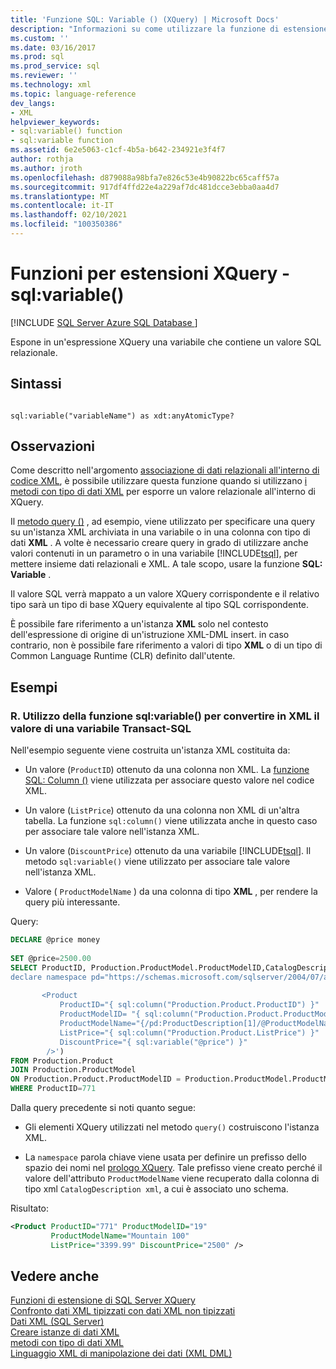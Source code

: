 ```yaml
---
title: 'Funzione SQL: Variable () (XQuery) | Microsoft Docs'
description: "Informazioni su come utilizzare la funzione di estensione XQuery SQL: Variable () per esporre una variabile che contiene un valore relazionale SQL all'interno di un'espressione XQuery."
ms.custom: ''
ms.date: 03/16/2017
ms.prod: sql
ms.prod_service: sql
ms.reviewer: ''
ms.technology: xml
ms.topic: language-reference
dev_langs:
- XML
helpviewer_keywords:
- sql:variable() function
- sql:variable function
ms.assetid: 6e2e5063-c1cf-4b5a-b642-234921e3f4f7
author: rothja
ms.author: jroth
ms.openlocfilehash: d879088a98bfa7e826c53e4b90822bc65caff57a
ms.sourcegitcommit: 917df4ffd22e4a229af7dc481dcce3ebba0aa4d7
ms.translationtype: MT
ms.contentlocale: it-IT
ms.lasthandoff: 02/10/2021
ms.locfileid: "100350386"
---
```

# <a name="xquery-extension-functions---sqlvariable"></a>Funzioni per estensioni XQuery - sql:variable()
[!INCLUDE [SQL Server Azure SQL Database ](../includes/applies-to-version/sqlserver.md)]

  Espone in un'espressione XQuery una variabile che contiene un valore SQL relazionale.  
  
## <a name="syntax"></a>Sintassi  
  
```  
  
sql:variable("variableName") as xdt:anyAtomicType?  
```  
  
## <a name="remarks"></a>Osservazioni  
 Come descritto nell'argomento [associazione di dati relazionali all'interno di codice XML](../t-sql/xml/binding-relational-data-inside-xml-data.md), è possibile utilizzare questa funzione quando si utilizzano [i metodi con tipo di dati XML](../t-sql/xml/xml-data-type-methods.md) per esporre un valore relazionale all'interno di XQuery.  
  
 Il [metodo query ()](../t-sql/xml/query-method-xml-data-type.md) , ad esempio, viene utilizzato per specificare una query su un'istanza XML archiviata in una variabile o in una colonna con tipo di dati **XML** . A volte è necessario creare query in grado di utilizzare anche valori contenuti in un parametro o in una variabile [!INCLUDE[tsql](../includes/tsql-md.md)], per mettere insieme dati relazionali e XML. A tale scopo, usare la funzione **SQL: Variable** .  
  
 Il valore SQL verrà mappato a un valore XQuery corrispondente e il relativo tipo sarà un tipo di base XQuery equivalente al tipo SQL corrispondente.  
  
 È possibile fare riferimento a un'istanza **XML** solo nel contesto dell'espressione di origine di un'istruzione XML-DML insert. in caso contrario, non è possibile fare riferimento a valori di tipo **XML** o di un tipo di Common Language Runtime (CLR) definito dall'utente.  
  
## <a name="examples"></a>Esempi  
  
### <a name="a-using-the-sqlvariable-function-to-bring-a-transact-sql-variable-value-into-xml"></a>R. Utilizzo della funzione sql:variable() per convertire in XML il valore di una variabile Transact-SQL  
 Nell'esempio seguente viene costruita un'istanza XML costituita da:  
  
-   Un valore (`ProductID`) ottenuto da una colonna non XML. La [funzione SQL: Column ()](../xquery/xquery-extension-functions-sql-column.md) viene utilizzata per associare questo valore nel codice XML.  
  
-   Un valore (`ListPrice`) ottenuto da una colonna non XML di un'altra tabella. La funzione `sql:column()` viene utilizzata anche in questo caso per associare tale valore nell'istanza XML.  
  
-   Un valore (`DiscountPrice`) ottenuto da una variabile [!INCLUDE[tsql](../includes/tsql-md.md)]. Il metodo `sql:variable()` viene utilizzato per associare tale valore nell'istanza XML.  
  
-   Valore ( `ProductModelName` ) da una colonna di tipo **XML** , per rendere la query più interessante.  
  
 Query:  
  
```sql
DECLARE @price money  
  
SET @price=2500.00  
SELECT ProductID, Production.ProductModel.ProductModelID,CatalogDescription.query('  
declare namespace pd="https://schemas.microsoft.com/sqlserver/2004/07/adventure-works/ProductModelDescription";  
  
       <Product   
           ProductID="{ sql:column("Production.Product.ProductID") }"  
           ProductModelID= "{ sql:column("Production.Product.ProductModelID") }"  
           ProductModelName="{/pd:ProductDescription[1]/@ProductModelName }"  
           ListPrice="{ sql:column("Production.Product.ListPrice") }"  
           DiscountPrice="{ sql:variable("@price") }"  
        />')   
FROM Production.Product   
JOIN Production.ProductModel  
ON Production.Product.ProductModelID = Production.ProductModel.ProductModelID  
WHERE ProductID=771  
```  
  
 Dalla query precedente si noti quanto segue:  
  
-   Gli elementi XQuery utilizzati nel metodo `query()` costruiscono l'istanza XML.  
  
-   La `namespace` parola chiave viene usata per definire un prefisso dello spazio dei nomi nel [prologo XQuery](../xquery/modules-and-prologs-xquery-prolog.md). Tale prefisso viene creato perché il valore dell'attributo `ProductModelName` viene recuperato dalla colonna di tipo xml `CatalogDescription xml`, a cui è associato uno schema.  
  
 Risultato:  
  
```xml
<Product ProductID="771" ProductModelID="19"   
         ProductModelName="Mountain 100"   
         ListPrice="3399.99" DiscountPrice="2500" />  
```  
  
## <a name="see-also"></a>Vedere anche  
 [Funzioni di estensione di SQL Server XQuery](./xquery-extension-functions-sql-column.md)   
 [Confronto dati XML tipizzati con dati XML non tipizzati](../relational-databases/xml/compare-typed-xml-to-untyped-xml.md)   
 [Dati XML &#40;SQL Server&#41;](../relational-databases/xml/xml-data-sql-server.md)   
 [Creare istanze di dati XML](../relational-databases/xml/create-instances-of-xml-data.md)   
 [metodi con tipo di dati XML](../t-sql/xml/xml-data-type-methods.md)   
 [Linguaggio XML di manipolazione dei dati &#40;XML DML&#41;](../t-sql/xml/xml-data-modification-language-xml-dml.md)  
  
